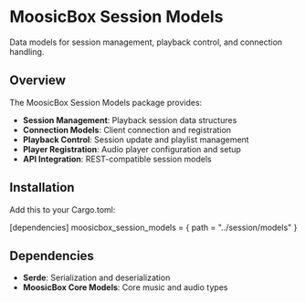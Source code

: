 # MoosicBox Session Models

Data models for session management, playback control, and connection handling.

## Overview

The MoosicBox Session Models package provides:

- **Session Management**: Playback session data structures
- **Connection Models**: Client connection and registration
- **Playback Control**: Session update and playlist management
- **Player Registration**: Audio player configuration and setup
- **API Integration**: REST-compatible session models

## Installation

Add this to your Cargo.toml:

[dependencies]
moosicbox_session_models = { path = "../session/models" }

## Dependencies

- **Serde**: Serialization and deserialization
- **MoosicBox Core Models**: Core music and audio types
